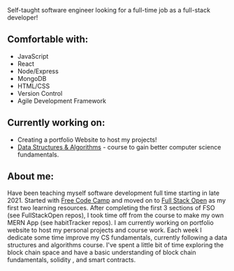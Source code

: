 Self-taught software engineer looking for a full-time job as a full-stack developer!

Comfortable with:
-
- JavaScript 
- React
- Node/Express
- MongoDB
- HTML/CSS
- Version Control
- Agile Development Framework

Currently working on:
-
- Creating a portfolio Website to host my projects! 
- [Data Structures & Algorithms](https://www.udemy.com/course/js-algorithms-and-data-structures-masterclass/learn/lecture/8344202?start=0#content) - course to gain better computer science fundamentals.

About me:
- 
Have been teaching myself software development full time starting in late 2021. Started with [Free Code Camp](https://www.freecodecamp.org/) and moved on to [Full Stack Open](https://fullstackopen.com/en/) as my first two learning resources. After completing the first 3 sections of FSO (see FullStackOpen repos), I took time off from the course to make my own MERN App (see habitTracker repos). I am currently working on portfolio website to host my personal projects and course work. Each week I dedicate some time improve my CS fundamentals, currently following a  data structures and algorithms course. I've spent a little bit of time exploring the block chain space and have a basic understanding of block chain fundamentals, solidity , and smart contracts. 

